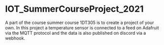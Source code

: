 # IOT_SummerCourseProject_2021
A part of the course summer course 1DT305 is to create a project of your own. In this project a temperature sensor is connected to a feed on Adafruit via the MQTT protocol and the data is also published on discord via a webhook.

